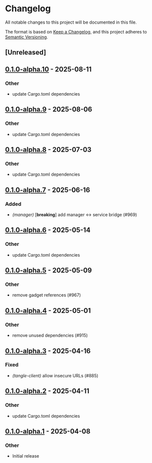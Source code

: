 # Changelog

All notable changes to this project will be documented in this file.

The format is based on [Keep a Changelog](https://keepachangelog.com/en/1.0.0/),
and this project adheres to [Semantic Versioning](https://semver.org/spec/v2.0.0.html).

## [Unreleased]

## [0.1.0-alpha.10](https://github.com/tangle-network/blueprint/compare/blueprint-context-derive-v0.1.0-alpha.9...blueprint-context-derive-v0.1.0-alpha.10) - 2025-08-11

### Other

- update Cargo.toml dependencies

## [0.1.0-alpha.9](https://github.com/tangle-network/blueprint/compare/blueprint-context-derive-v0.1.0-alpha.8...blueprint-context-derive-v0.1.0-alpha.9) - 2025-08-06

### Other

- update Cargo.toml dependencies

## [0.1.0-alpha.8](https://github.com/tangle-network/blueprint/compare/blueprint-context-derive-v0.1.0-alpha.7...blueprint-context-derive-v0.1.0-alpha.8) - 2025-07-03

### Other

- update Cargo.toml dependencies

## [0.1.0-alpha.7](https://github.com/tangle-network/blueprint/compare/blueprint-context-derive-v0.1.0-alpha.6...blueprint-context-derive-v0.1.0-alpha.7) - 2025-06-16

### Added

- *(manager)* [**breaking**] add manager <-> service bridge (#969)

## [0.1.0-alpha.6](https://github.com/tangle-network/blueprint/compare/blueprint-context-derive-v0.1.0-alpha.5...blueprint-context-derive-v0.1.0-alpha.6) - 2025-05-14

### Other

- update Cargo.toml dependencies

## [0.1.0-alpha.5](https://github.com/tangle-network/blueprint/compare/blueprint-context-derive-v0.1.0-alpha.4...blueprint-context-derive-v0.1.0-alpha.5) - 2025-05-09

### Other

- remove gadget references (#967)

## [0.1.0-alpha.4](https://github.com/tangle-network/blueprint/compare/blueprint-context-derive-v0.1.0-alpha.3...blueprint-context-derive-v0.1.0-alpha.4) - 2025-05-01

### Other

- remove unused dependencies (#915)

## [0.1.0-alpha.3](https://github.com/tangle-network/blueprint/compare/blueprint-context-derive-v0.1.0-alpha.2...blueprint-context-derive-v0.1.0-alpha.3) - 2025-04-16

### Fixed

- *(tangle-client)* allow insecure URLs (#885)

## [0.1.0-alpha.2](https://github.com/tangle-network/blueprint/compare/blueprint-context-derive-v0.1.0-alpha.1...blueprint-context-derive-v0.1.0-alpha.2) - 2025-04-11

### Other

- update Cargo.toml dependencies

## [0.1.0-alpha.1](https://github.com/tangle-network/blueprint/releases/tag/blueprint-context-derive-v0.1.0-alpha.1) - 2025-04-08

### Other

- Initial release
